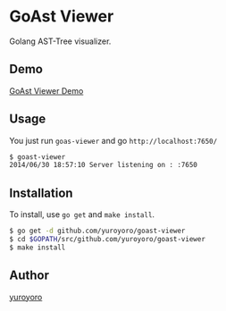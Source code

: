 GoAst Viewer
================================================================

Golang AST-Tree visualizer.

## Demo

[GoAst Viewer Demo](http://goast.yuroyoro.net/)




## Usage

You just run `goas-viewer` and go `http://localhost:7650/`

```bash
$ goast-viewer
2014/06/30 18:57:10 Server listening on : :7650
```

## Installation

To install, use `go get` and `make install`.

```bash
$ go get -d github.com/yuroyoro/goast-viewer
$ cd $GOPATH/src/github.com/yuroyoro/goast-viewer
$ make install
```

## Author

[yuroyoro](https://github.com/yuroyoro)
